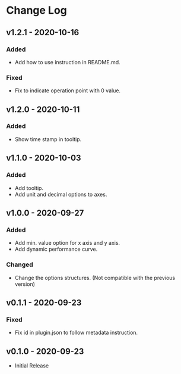 # Change Log

## v1.2.1 - 2020-10-16
### Added
- Add how to use instruction in README.md.
### Fixed
- Fix to indicate operation point with 0 value.

## v1.2.0 - 2020-10-11
### Added
- Show time stamp in tooltip.

## v1.1.0 - 2020-10-03
### Added
- Add tooltip.
- Add unit and decimal options to axes.

## v1.0.0 - 2020-09-27
### Added
- Add min. value option for x axis and y axis.
- Add dynamic performance curve.
### Changed
- Change the options structures. (Not compatible with the previous version)

## v0.1.1 - 2020-09-23
### Fixed
- Fix id in plugin.json to follow metadata instruction.

## v0.1.0 - 2020-09-23
- Initial Release
